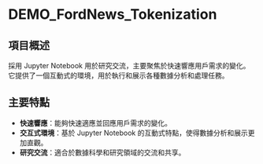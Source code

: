 # DEMO_FordNews_Tokenization

## 項目概述

採用 Jupyter Notebook 用於研究交流，主要聚焦於快速響應用戶需求的變化。它提供了一個互動式的環境，用於執行和展示各種數據分析和處理任務。

## 主要特點

- **快速響應**：能夠快速適應並回應用戶需求的變化。
- **交互式環境**：基於 Jupyter Notebook 的互動式特點，使得數據分析和展示更加直觀。
- **研究交流**：適合於數據科學和研究領域的交流和共享。


